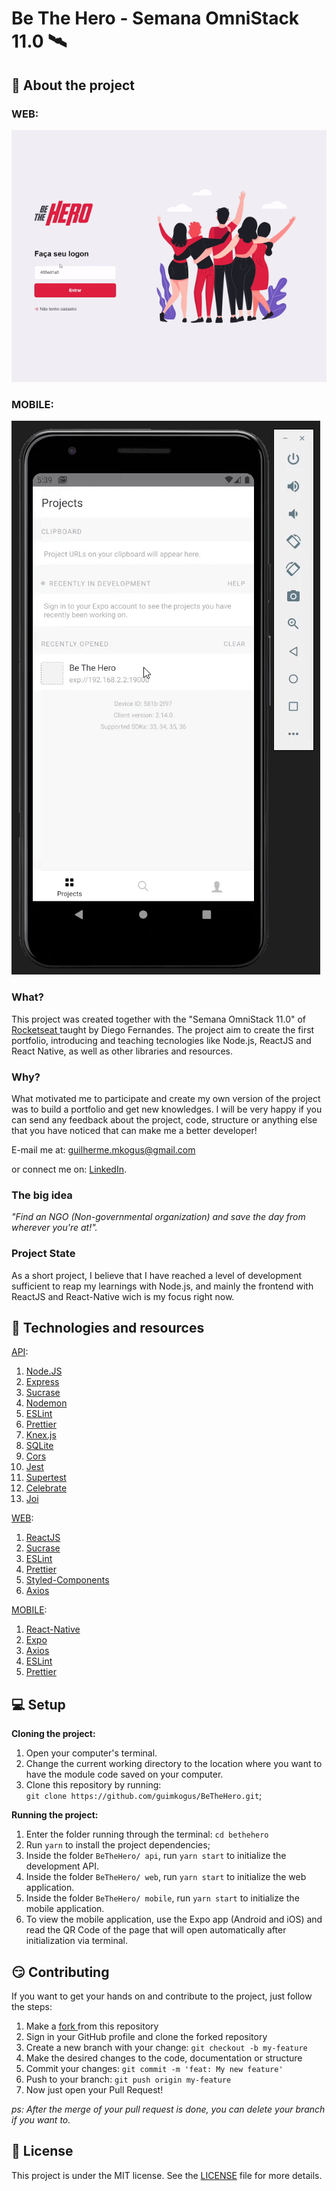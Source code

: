 

# Be The Hero - Semana OmniStack 11.0 🛰

## 🤔 About the project
### WEB:
<img src=./assets/WebGIF.gif>

### MOBILE:
<img src=./assets/MobileGIF.gif>

### What?
This project was created together with the "Semana OmniStack 11.0" of <a href="https://rocketseat.com.br"> Rocketseat </a> taught by Diego Fernandes. The project aim to create the first portfolio, introducing and teaching tecnologies like Node.js, ReactJS and React Native, as well as other libraries and resources.

### Why?
What motivated me to participate and create my own version of the project was to build a portfolio and get new knowledges. I will be very happy if you can send any feedback about the project, code, structure or anything else that you have noticed that can make me a better developer!

E-mail me at: guilherme.mkogus@gmail.com

or connect me on: <a href="https://www.linkedin.com/in/guilherme-marques-kogus-5b1575142/">LinkedIn</a>. 

### The big idea
_"Find an NGO (Non-governmental organization) and save the day from wherever you're at!"._

### Project State
As a short project, I believe that I have reached a level of development sufficient to reap my learnings with Node.js, and mainly the frontend with ReactJS and React-Native wich is my focus right now.

## :mag_right: Technologies and resources
[API](./api):
1. [Node.JS](https://nodejs.org/en/)
2. [Express](https://expressjs.com/)
3. [Sucrase](https://www.npmjs.com/package/sucrase)
4. [Nodemon](https://www.npmjs.com/package/nodemon)
5. [ESLint](https://eslint.org/)
6. [Prettier](https://prettier.io/)
7. [Knex.js](http://knexjs.org/)
8. [SQLite](https://www.sqlite.org/index.html)
9. [Cors](https://www.npmjs.com/package/cors)
10. [Jest](https://jestjs.io/)
11. [Supertest](https://www.npmjs.com/package/supertest)
12. [Celebrate](https://www.npmjs.com/package/celebrate)
13. [Joi](https://www.npmjs.com/package/joi)

[WEB](./web):
1. [ReactJS](https://reactjs.org/)
2. [Sucrase](https://www.npmjs.com/package/sucrase)
3. [ESLint](https://eslint.org/)
4. [Prettier](https://prettier.io/)
5. [Styled-Components](https://styled-components.com/)
6. [Axios](https://www.npmjs.com/package/axios)

[MOBILE](./mobile):
1. [React-Native](https://reactnative.dev/)
2. [Expo](https://expo.io/)
3. [Axios](https://www.npmjs.com/package/axios)
4. [ESLint](https://eslint.org/)
5. [Prettier](https://prettier.io/)
 
## :computer: Setup

__Cloning the project:__
1. Open your computer's terminal.
2. Change the current working directory to the location where you want to have the module code saved on your computer.
3. Clone this repository by running: <br> `git clone https://github.com/guimkogus/BeTheHero.git`;

__Running the project:__
1. Enter the folder running through the terminal: `cd bethehero`
2. Run `yarn` to install the project dependencies;
3. Inside the folder `BeTheHero/ api`, run `yarn start` to initialize the development API.
4. Inside the folder `BeTheHero/ web`, run `yarn start` to initialize the web application.
5. Inside the folder `BeTheHero/ mobile`, run `yarn start` to initialize the mobile application.
6. To view the mobile application, use the Expo app (Android and iOS) and read the QR Code of the page that will open automatically after initialization via terminal.

## :smirk: Contributing
If you want to get your hands on and contribute to the project, just follow the steps:

1. Make a <a href="https://help.github.com/en/github/getting-started-with-github/fork-a-repo"> fork </a> from this repository
2. Sign in your GitHub profile and clone the forked repository
3. Create a new branch with your change: `git checkout -b my-feature`
4. Make the desired changes to the code, documentation or structure
5. Commit your changes: `git commit -m 'feat: My new feature'`
6. Push to your branch: `git push origin my-feature`
7. Now just open your Pull Request!

_ps: After the merge of your pull request is done, you can delete your branch if you want to._

## :memo: License

This project is under the MIT license. See the [LICENSE](./LICENSE) file for more details.

